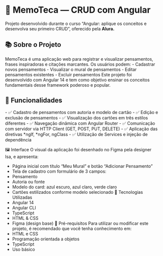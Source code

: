<h1>🧠 MemoTeca — CRUD com Angular</h1>

Projeto desenvolvido durante o curso “Angular: aplique os conceitos e desenvolva seu primeiro CRUD”, oferecido pela <b>Alura.</b>

<h2>📚 Sobre o Projeto </h2>
MemoTeca é uma aplicação web para registrar e visualizar pensamentos, frases inspiradoras e citações marcantes. Os usuários podem:
- Cadastrar novos pensamentos
- Visualizar o mural de pensamentos
- Editar pensamentos existentes
- Excluir pensamentos
Este projeto foi desenvolvido com Angular 14 e tem como objetivo ensinar os conceitos fundamentais desse framework poderoso e popular.

<h2>🎯 Funcionalidades </h2>
- ✅ Cadastro de pensamentos com autoria e modelo de cartão
- ✅ Edição e exclusão de pensamentos
- ✅ Visualização dos cartões em três estilos diferentes
- ✅ Navegação dinâmica com Angular Router
- ✅ Comunicação com servidor via HTTP Client (GET, POST, PUT, DELETE)
- ✅ Aplicação das diretivas *ngIf, *ngFor, ngClass
- ✅ Utilização de Services e injeção de dependência

🖼️ Interface
O visual da aplicação foi desenhado no Figma pela designer Isa, e apresenta:
- Página inicial com título “Meu Mural” e botão “Adicionar Pensamento”
- Tela de cadastro com formulário de 3 campos:
- Pensamento
- Autoria ou fonte
- Modelo do card: azul escuro, azul claro, verde claro
- Cartões estilizados conforme modelo selecionado
🚀 Tecnologias Utilizadas
- Angular 14
- Angular CLI
- TypeScript
- HTML & CSS
- Figma (design base)
🧪 Pré-requisitos
Para utilizar ou modificar este projeto, é recomendado que você tenha conhecimento em:
- HTML e CSS
- Programação orientada a objetos
- TypeScript
- Uso básico
